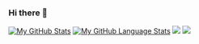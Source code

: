### Hi there 👋

<!--
**ahmadilham22/ahmadilham22** is a ✨ _special_ ✨ repository because its `README.md` (this file) appears on your GitHub profile.

Here are some ideas to get you started:

- 🔭 I’m currently working on ...
- 🌱 I’m currently learning ...
- 👯 I’m looking to collaborate on ...
- 🤔 I’m looking for help with ...
- 💬 Ask me about ...
- 📫 How to reach me: ...
- 😄 Pronouns: ...
- ⚡ Fun fact: ...
-->

[![My GitHub Stats](https://github-readme-stats.vercel.app/api/?username=ahmadilham22&count_private=true&theme=tokyonight&showicons=true)]()
[![My GitHub Language Stats](https://github-readme-stats.vercel.app/api/top-langs/?username=ahmadilham22&langs_count=5&theme=tokyonight)]()
![](https://raw.githubusercontent.com/ahmadilham22/github-stats/master/generated/overview.svg#gh-dark-mode-only)
![](https://raw.githubusercontent.com/ahmadilham22/github-stats/master/generated/overview.svg#gh-light-mode-only)
